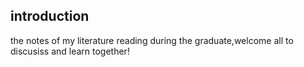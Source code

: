 ## introduction

the notes of my literature reading during the graduate,welcome all to discusiss and learn together!
